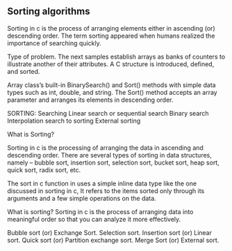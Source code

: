 ## Sorting algorithms


Sorting in c is the process of arranging elements either in ascending (or) descending order. 
The term sorting appeared when humans realized the importance of searching quickly.

Type of problem. The next samples establish arrays as banks of counters to illustrate another of their attributes. 
A C structure is introduced, defined, and sorted.

Array class’s built-in BinarySearch() and Sort() methods with simple data types such as int, double, and string. 
The Sort() method accepts an array parameter and arranges its elements in descending order.

SORTING: Searching Linear search or sequential search Binary search Interpolation search to sorting External sorting


What is Sorting?

Sorting in c is the processing of arranging the data in ascending and descending order.
There are several types of sorting in data structures, namely – bubble sort, insertion sort, selection sort, bucket sort, heap sort, quick sort, radix sort, etc.


The sort in c function in uses a simple inline data type like the one discussed in sorting in c, It refers to the items sorted only 
through its arguments and a few simple operations on the data.


What is sorting? Sorting in c is the process of arranging data into meaningful order so that you can analyze it more effectively.



Bubble sort (or) Exchange Sort.
Selection sort.
Insertion sort (or) Linear sort.
Quick sort (or) Partition exchange sort.
Merge Sort (or) External sort.
